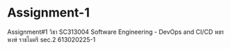 # Assignment-1
Assignment#1 วิชา SC313004 Software Engineering - DevOps and CI/CD 
พชรพงษ์ ราชไมตรี sec.2 613020225-1

